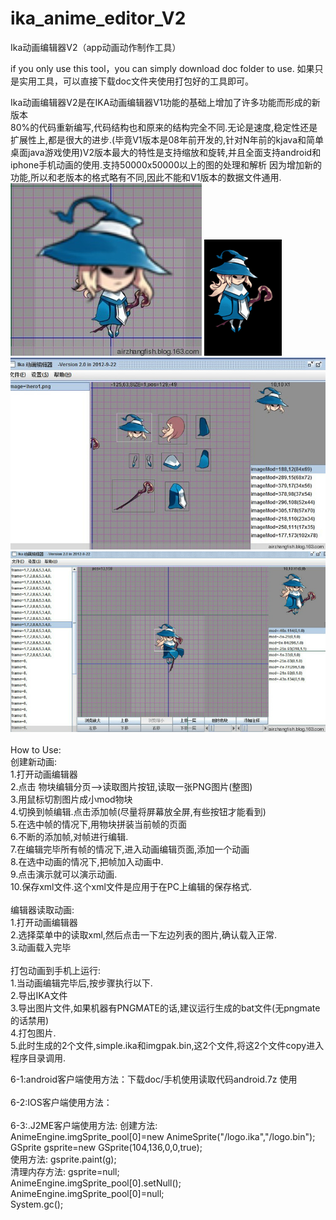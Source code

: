 # ika_anime_editor_V2
Ika动画编辑器V2（app动画动作制作工具）<br/>

if you only use this tool，you can simply download doc folder to use.
如果只是实用工具，可以直接下载doc文件夹使用打包好的工具即可。


Ika动画编辑器V2是在IKA动画编辑器V1功能的基础上增加了许多功能而形成的新版本<br/>
80%的代码重新编写,代码结构也和原来的结构完全不同.无论是速度,稳定性还是扩展性上,都是很大的进步.(毕竟V1版本是08年前开发的,针对N年前的kjava和简单桌面java游戏使用)V2版本最大的特性是支持缩放和旋转,并且全面支持android和iphone手机动画的使用.支持50000x50000以上的图的处理和解析
因为增加新的功能,所以和老版本的格式略有不同,因此不能和V1版本的数据文件通用. <br/>
<img src="https://github.com/airzhangfish/ika_anime_editor_V2/blob/master/doc/samplepic/xx1.jpg" />
<img src="https://github.com/airzhangfish/ika_anime_editor_V2/blob/master/doc/samplepic/xx2.gif" /><br/>
<img src="https://github.com/airzhangfish/ika_anime_editor_V2/blob/master/doc/samplepic/xx3.jpg" /><br/>
<img src="https://github.com/airzhangfish/ika_anime_editor_V2/blob/master/doc/samplepic/xx4.jpg" /><br/>
<br/>
How to Use:<br/>
创建新动画:<br/>
1.打开动画编辑器<br/>
2.点击 物块编辑分页-->读取图片按钮,读取一张PNG图片(整图)<br/>
3.用鼠标切割图片成小mod物块<br/>
4.切换到帧编辑.点击添加帧(尽量将屏幕放全屏,有些按钮才能看到)<br/>
5.在选中帧的情况下,用物块拼装当前帧的页面<br/>
6.不断的添加帧,对帧进行编辑.<br/>
7.在编辑完毕所有帧的情况下,进入动画编辑页面,添加一个动画<br/>
8.在选中动画的情况下,把帧加入动画中.<br/>
9.点击演示就可以演示动画.<br/>
10.保存xml文件.这个xml文件是应用于在PC上编辑的保存格式. <br/>
<br/>
编辑器读取动画:<br/>
1.打开动画编辑器<br/>
2.选择菜单中的读取xml,然后点击一下左边列表的图片,确认载入正常.<br/>
3.动画载入完毕 <br/>
<br/>
打包动画到手机上运行:<br/>
1.当动画编辑完毕后,按步骤执行以下.<br/>
2.导出IKA文件<br/>
3.导出图片文件,如果机器有PNGMATE的话,建议运行生成的bat文件(无pngmate的话禁用)<br/>
4.打包图片.<br/>
5.此时生成的2个文件,simple.ika和imgpak.bin,这2个文件,将这2个文件copy进入程序目录调用.<br/>

6-1:android客户端使用方法：下载doc/手机使用读取代码android.7z 使用<br/><br/>
6-2:IOS客户端使用方法：<br/><br/>
6-3:.J2ME客户端使用方法: 创建方法:<br/>
AnimeEngine.imgSprite_pool[0]=new AnimeSprite("/logo.ika","/logo.bin");<br/>
GSprite gsprite=new GSprite(104,136,0,0,true);<br/>
使用方法: gsprite.paint(g);<br/>
清理内存方法: gsprite=null;<br/>
AnimeEngine.imgSprite_pool[0].setNull();<br/>
AnimeEngine.imgSprite_pool[0]=null;<br/>
System.gc();<br/>
